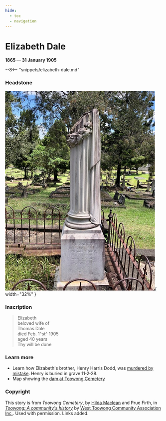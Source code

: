 ```yaml
---
hide:
  - toc
  - navigation 
---
```


# Elizabeth Dale

**1865 — 31 January 1905**

--8<-- "snippets/elizabeth-dale.md"

### Headstone

![Elizabeth Dale](../assets/elizabeth-dale-headstone.jpg){ width="32%" }

### Inscription

> Elizabeth <br>
> beloved wife of <br>
> Thomas Dale <br>
> died Feb. 1^st^ 1905 <br>
> aged 40 years <br>
> Thy will be done <br>


### Learn more

- Learn how Elizabeth's brother, Henry Harris Dodd, was [murdered by mistake](https://www.slq.qld.gov.au/blog/murder-st-helena-penal-establishment). Henry is buried in grave 11‑2‑28.
- Map showing the [dam at Toowong Cemetery](../assets/historic-maps/portion-16-17-1912.jpg)
  

<!-- 
- [Flowers being grown in Portion 10](https://onesearch.slq.qld.gov.au/permalink/61SLQ_INST/dls06p/alma99183906300102061)

http://www.oncewasacreek.org/2014/05/uncovering-langsville-creek-part-4-something-to-do-with-death/#gravestones
https://www.familyhistory.bdm.qld.gov.au/details/d853a55fa3992ef6483f1a99dd5511c146a30ef6ae88c6a979cca274ed272ebb

-->

### Copyright

This story is from *Toowong Cemetery*, by [Hilda Maclean](https://www.linkedin.com/in/dr-hilda-maclean-4819a711/) and Prue Firth, in *[Toowong: A community's history](https://www.toowong.au/books/)* by [West Toowong Community Association Inc.](https://www.toowong.au). Used with permission. Links added.

